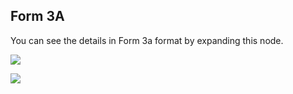 ## Form 3A

You can see the details in Form 3a format by expanding this node.

![](http://docs.risersoft.com/hrmnirvana/ImagesExt/image8_41.jpg)

![](http://docs.risersoft.com/hrmnirvana/ImagesExt/image8_42.jpg)

![]()

